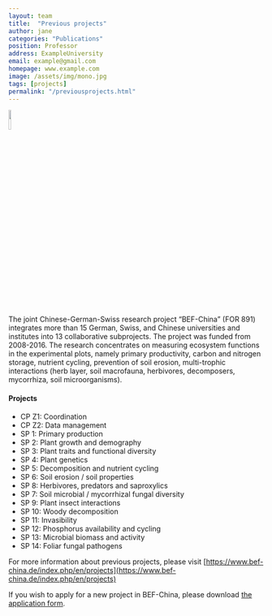 ```yaml
---
layout: team
title:  "Previous projects"
author: jane
categories: "Publications"
position: Professor
address: ExampleUniversity
email: example@gmail.com
homepage: www.example.com
image: /assets/img/mono.jpg
tags: [projects]
permalink: "/previousprojects.html"
---
```


<a href="https://www.bef-china.de/index.php/en/">
  <img class = "textwrap" src = "{{ site.baseurl }}/assets/logo/BEF-China.jpg" style="width:10%">
</a>

The joint Chinese-German-Swiss research project “BEF-China” (FOR 891) integrates more than 15 German, Swiss, and Chinese universities and institutes into 13 collaborative subprojects. The project was funded from 2008-2016.
The research concentrates on measuring ecosystem functions in the experimental plots, namely primary productivity, carbon and nitrogen storage, nutrient cycling, prevention of soil erosion, multi-trophic interactions (herb layer, soil macrofauna, herbivores, decomposers, mycorrhiza, soil microorganisms).

#### Projects

- CP Z1: Coordination
- CP Z2: Data management
- SP 1: Primary production
- SP 2: Plant growth and demography
- SP 3: Plant traits and functional diversity
- SP 4: Plant genetics
- SP 5: Decomposition and nutrient cycling
- SP 6: Soil erosion / soil properties
- SP 8: Herbivores, predators and saproxylics
- SP 7: Soil microbial / mycorrhizal fungal diversity
- SP 9: Plant insect interactions
- SP 10: Woody decomposition
- SP 11: Invasibility
- SP 12: Phosphorus availability and cycling
- SP 13: Microbial biomass and activity
- SP 14: Foliar fungal pathogens

For more information about previous projects, please visit [https://www.bef-china.de/index.php/en/projects](https://www.bef-china.de/index.php/en/projects)

<p>If you wish to apply for a new project in BEF-China, please download <a href="{{site.baseurl}}/assets/file/Application template for working in BEF-China platform.doc">the application form</a>.</p>
